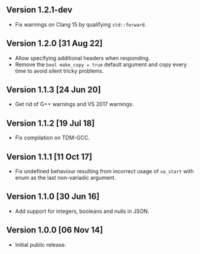 Version 1.2.1-dev
-----------------
- Fix warnings on Clang 15 by qualifying `std::forward`.


Version 1.2.0 [31 Aug 22]
-------------------------
- Allow specifying additional headers when responding.
- Remove the `bool make_copy = true` default argument and copy
  every time to avoid silent tricky problems.


Version 1.1.3 [24 Jun 20]
-------------------------
- Get rid of G++ warnings and VS 2017 warnings.


Version 1.1.2 [19 Jul 18]
-------------------------
- Fix compilation on TDM-GCC.


Version 1.1.1 [11 Oct 17]
-------------------------
- Fix undefined behaviour resulting from incorrect usage
  of `va_start` with enum as the last non-variadic argument.


Version 1.1.0 [30 Jun 16]
-------------------------
- Add support for integers, booleans and nulls in JSON.


Version 1.0.0 [06 Nov 14]
-------------------------
- Initial public release.
